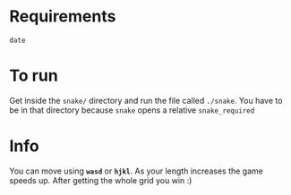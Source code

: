 # Requirements
`date`
# To run
Get inside the `snake/` directory and run the file called `./snake`. You have to be in that directory because `snake` opens a relative `snake_required`
# Info
You can move using **`wasd`** or **`hjkl`**. As your length increases the game speeds up. After getting the whole grid you win :)
